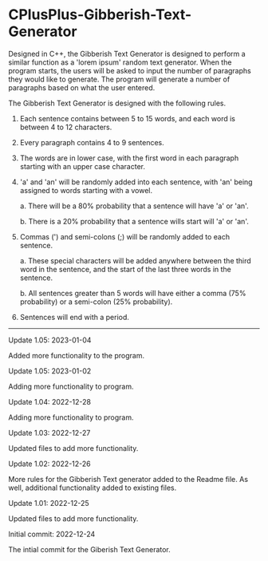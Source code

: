 # CPlusPlus-Gibberish-Text-Generator
Designed in C++, the Gibberish Text Generator is designed to perform a similar function as a 'lorem ipsum' random text generator.  When the program starts, the users will be asked to input the number of paragraphs they would like to generate.  The program will generate a number of paragraphs based on what the user entered.  

The Gibberish Text Generator is designed with the following rules.

1. Each sentence contains between 5 to 15 words, and each word is between 4 to 12 characters.  

2. Every paragraph contains 4 to 9 sentences.  

3. The words are in lower case, with the first word in each paragraph starting with an upper case character.

4. 'a' and 'an' will be randomly added into each sentence, with 'an' being assigned to words starting with a vowel.

   a. There will be a 80% probability that a sentence will have 'a' or 'an'.
   
   b. There is a 20% probability that a sentence wills start will 'a' or 'an'.

5. Commas (') and semi-colons (;) will be randomly added to each sentence.  

     a. These special characters will be added anywhere between the third word in the sentence, and the start of the last three words in the sentence.
     
     b. All sentences greater than 5 words will have either a comma (75% probability) or a semi-colon (25% probability).

6. Sentences will end with a period.

----------------

Update 1.05: 2023-01-04

Added more functionality to the program.



Update 1.05: 2023-01-02

Adding more functionality to program.


Update 1.04: 2022-12-28

Adding more functionality to program.


Update 1.03: 2022-12-27

Updated files to add more functionality.


Update 1.02: 2022-12-26

More rules for the Gibberish Text generator added to the Readme file.  As well, additional functionality added to existing files.


Update 1.01: 2022-12-25

Updated files to add more functionality.


Initial commit: 2022-12-24

The intial commit for the Giberish Text Generator.
